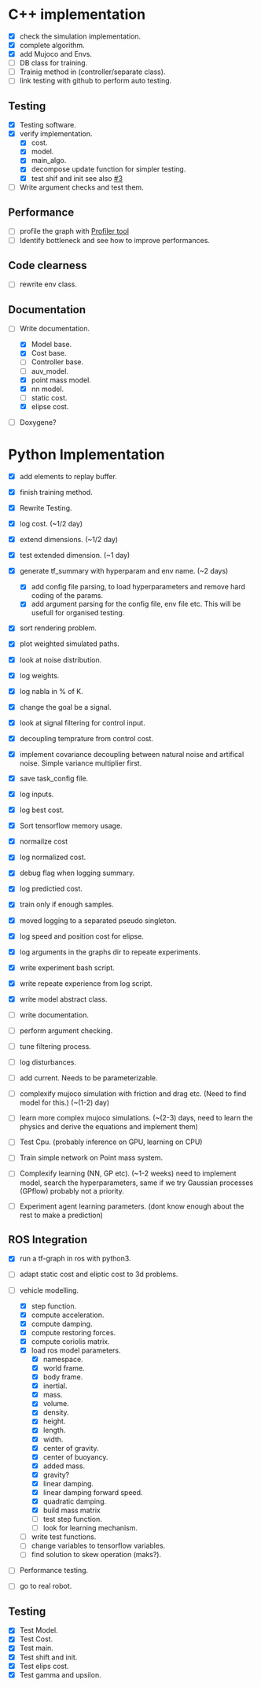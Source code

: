 # C++ implementation

- [X] check the simulation implementation.
- [X] complete algorithm.
- [X] add Mujoco and Envs.
- [ ] DB class for training.
- [ ] Trainig method in (controller/separate class).
- [ ] link testing with github to perform auto testing.

## Testing

 - [X] Testing software.
 - [X] verify implementation.
    - [X] cost.
    - [X] model.
    - [X] main_algo.
    - [X] decompose update function for simpler testing.
    - [X] test shif and init see also [#3](/../../issues/1)
 - [ ] Write argument checks and test them.

## Performance

  - [ ] profile the graph with [Profiler tool](https://www.tensorflow.org/guide/profiler)
  - [ ] Identify bottleneck and see how to improve performances.

## Code clearness

  - [ ] rewrite env class.

## Documentation

  - [ ] Write documentation.
    - [X] Model base.
    - [X] Cost base.
    - [ ] Controller base.
    - [ ] auv_model.
    - [X] point mass model.
    - [X] nn model.
    - [ ] static cost.
    - [X] elipse cost.
 - [ ] Doxygene?


# Python Implementation

  - [X] add elements to replay buffer.
  - [X] finish training method.
  - [X] Rewrite Testing.
  - [X] log cost. (~1/2 day)
  - [X] extend dimensions. (~1/2 day)
  - [X] test extended dimension. (~1 day)
  - [X] generate tf_summary with hyperparam and env name. (~2 days)
    - [X] add config file parsing, to load hyperparameters and remove hard coding of the params.
    - [X] add argument parsing for the config file, env file etc.
    This will be usefull for organised testing.
  - [X] sort rendering problem.
  - [X] plot weighted simulated paths.
  - [X] look at noise distribution.
  - [X] log weights.
  - [X] log nabla in % of K.
  - [X] change the goal be a signal.
  - [X] look at signal filtering for control input.
  - [X] decoupling temprature from control cost.
  - [X] implement covariance decoupling between natural noise and artifical noise. Simple variance multiplier first.
  - [X] save task_config file.
  - [X] log inputs.
  - [X] log best cost.
  - [X] Sort tensorflow memory usage.
  - [X] normailze cost
  - [X] log normalized cost.
  - [X] debug flag when logging summary.
  - [X] log predictied cost.
  - [X] train only if enough samples.
  - [X] moved logging to a separated pseudo singleton.
  - [X] log speed and position cost for elipse.
  - [X] log arguments in the graphs dir to repeate experiments.
  - [X] write experiment bash script.
  - [X] write repeate experience from log script.
  - [X] write model abstract class.
  - [ ] write documentation.
  - [ ] perform argument checking.
  - [ ] tune filtering process.
  - [ ] log disturbances.
  - [ ] add current. Needs to be parameterizable.
  - [ ] complexify mujoco simulation with friction and drag etc. (Need to find model for this.) (~(1-2) day)
  - [ ] learn more complex mujoco simulations. (~(2-3) days, need to learn the physics and derive the equations and  implement them)
  - [ ] Test Cpu. (probably inference on GPU, learning on CPU)
  - [ ] Train simple network on Point mass system.
  - [ ] Complexify learning (NN, GP etc). (~1-2 weeks) need to implement model, search the hyperparameters, same if we try Gaussian processes (GPflow) probably not a priority.
  - [ ] Experiment agent learning parameters. (dont know enough about the rest to make a prediction)
  

## ROS Integration

  - [x] run a tf-graph in ros with python3.
  - [ ] adapt static cost and eliptic cost to 3d problems.
  - [ ] vehicle modelling.
    - [X] step function.
    - [X] compute acceleration.
    - [X] compute damping.
    - [X] compute restoring forces.
    - [X] compute coriolis matrix.
    - [X] load ros model parameters.
      - [X] namespace.
      - [X] world frame.
      - [X] body frame.
      - [X] inertial.
      - [X] mass.
      - [X] volume.
      - [X] density.
      - [X] height.
      - [X] length.
      - [X] width.
      - [X] center of gravity.
      - [X] center of buoyancy.
      - [X] added mass.
      - [X] gravity?
      - [X] linear damping.
      - [X] linear damping forward speed.
      - [X] quadratic damping.
      - [X] build mass matrix
      - [ ] test step function.
      - [ ] look for learning mechanism.
    - [ ] write test functions.
    - [ ] change variables to tensorflow variables.
    - [ ] find solution to skew operation (maks?).

  - [ ] Performance testing.
  - [ ] go to real robot.


## Testing

  - [X] Test Model.
  - [X] Test Cost.
  - [X] Test main.
  - [X] Test shift and init.
  - [X] Test elips cost.
  - [X] Test gamma and upsilon.